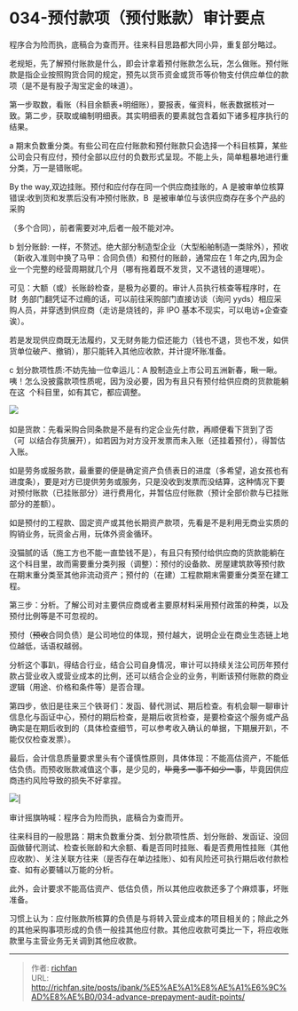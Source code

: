 # 034-预付款项（预付账款）审计要点

程序合为险而执，底稿合为查而开。往来科目思路都大同小异，重复部分略过。

老规矩，先了解预付账款是什么，即会计拿着预付账款怎么玩，怎么做账。预付账款是指企业按照购货合同的规定，预先以货币资金或货币等价物支付供应单位的款项（是不是有股子淘宝定金的味道）。

第一步取数，看账（科目余额表+明细账），要报表，催资料，帐表数据核对一致。第二步，获取或编制明细表。其实明细表的要素就包含着如下诸多程序执行的结果。

a 期末负数重分类。有些公司在应付账款和预付账款只会选择一个科目核算，某些公司会只有应付，预付全部以应付的负数形式呈现。不能上头，简单粗暴地进行重分类，万一是错账呢。

By the way,双边挂账。预付和应付存在同一个供应商挂账的，A 是被审单位核算错误:收到货和发票后没有冲预付账款，B  是被审单位与该供应商存在多个产品的采购

（多个合同），前者需要对冲,后者一般不能对冲。

b 划分账龄: 一样，不赘述。绝大部分制造型企业（大型船舶制造一类除外），预收（新收入准则中换了马甲：合同负债）和预付的账龄，通常应在 1 年之内,因为企业一个完整的经营周期就几个月（哪有拖着既不发货，又不退钱的道理呢）。

可见：大额（或）长账龄检查，是极为必要的。审计人员执行核查等程序时，在财  务部门翻凭证不过瘾的话，可以前往采购部门直接访谈（询问 yyds）相应采购人员，并穿透到供应商（走访是烧钱的，非 IPO 基本不现实，可以电访+企查查诶）。

若是发现供应商既无法履约，又无财务能力偿还能力（钱也不退，货也不发，如供货单位破产、撤销），那只能转入其他应收款，并计提坏账准备。

c 划分款项性质:不妨先抽一位幸运儿：A 股制造业上市公司五洲新春，瞅一瞅。咦！怎么没披露款项性质呢，因为没必要，因为有且只有预付给供应商的货款能躺在这  个科目里，如有其它，都应调整。

![](https://img.richfan.site/obsidian/IPO/034-预付款项（预付账款）审计要点_1.webp) 

如是货款：先看采购合同条款是不是有约定企业先付款，再顺便看下货到了否（可  以结合存货展开），如若因为对方没开发票而未入账（还挂着预付），得暂估入账。

如是劳务或服务款，最重要的便是确定资产负债表日的进度（多希望，追女孩也有进度条），要是对方已提供劳务或服务，只是没收到发票而没结算，这种情况下要对预付账款（已挂账部分）进行费用化，并暂估应付账款（预计全部价款与已挂账部分的差额）。

如是预付的工程款、固定资产或其他长期资产款项，先看是不是利用无商业实质的购销业务，玩资金占用，玩体外资金循环。

没猫腻的话（施工方也不能一直垫钱不是），有且只有预付给供应商的货款能躺在这个科目里，故而需要重分类列报（调整）：预付的设备款、房屋建筑款等预付款在期末重分类至其他非流动资产；预付的（在建）工程款期末需要重分类至在建工程。

第三步：分析。了解公司对主要供应商或者主要原材料采用预付政策的种类，以及预付比例等是不可忽视的。

预付（~~预收~~合同负债）是公司地位的体现，预付越大，说明企业在商业生态链上地位越低，话语权越弱。

分析这个事趴，得结合行业，结合公司自身情况，审计可以持续关注公司历年预付款占营业收入或营业成本的比例，还可以结合企业的业务，判断该预付账款的商业逻辑（用途、价格和条件等）是否合理。

第四步，依旧是往来三个铁哥们：发函、替代测试、期后检查。有机会聊一聊审计信息化与函证中心，预付的期后检查，是期后收货检查，是要检查这个服务或产品确实是在期后收到的（具体检查细节，可以参考收入确认的单据，下期展开趴，不能仅仅检查发票）。

最后，会计信息质量要求里头有个谨慎性原则，具体体现：不能高估资产，不能低估负债。而预收账款减值这个事，是少见的，~~毕竟多一事不如少一事~~，毕竟因供应商违约风险导致的损失不好拿捏。

![](https://img.richfan.site/obsidian/IPO/034-预付款项（预付账款）审计要点_2.webp)|

审计摇旗呐喊：程序合为险而执，底稿合为查而开。

往来科目的一般思路：期末负数重分类、划分款项性质、划分账龄、发函证、没回函做替代测试、检查长账龄和大余额、看是否同时挂账、看是否费用性挂账（其他应收款）、关注关联方往来（是否存在单边挂账）、如有风险还可执行期后收付款检查、如有必要辅以万能的分析。

此外，会计要求不能高估资产、低估负债，所以其他应收款还多了个麻烦事，坏账准备。

习惯上认为：应付账款所核算的负债是与将转入营业成本的项目相关的；除此之外的其他采购事项形成的负债一般挂其他应付款。其他应收款可类比一下，将应收账款里与主营业务无关调到其他应收款。

---

> 作者: [richfan](https://richfan.site/)  
> URL: http://richfan.site/posts/ibank/%E5%AE%A1%E8%AE%A1%E6%9C%AD%E8%AE%B0/034-advance-prepayment-audit-points/  

